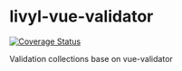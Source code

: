 # livyl-vue-validator
[![Coverage Status](https://coveralls.io/repos/github/nipeharefa/livyl-vue-validator/badge.svg?branch=master)](https://coveralls.io/github/nipeharefa/livyl-vue-validator?branch=master)

Validation collections base on vue-validator

